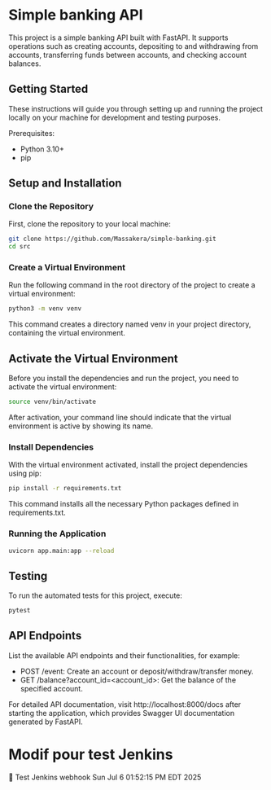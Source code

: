 # Simple banking API

This project is a simple banking API built with FastAPI. It supports operations such as creating accounts, depositing to and withdrawing from accounts, transferring funds between accounts, and checking account balances.

## Getting Started

These instructions will guide you through setting up and running the project locally on your machine for development and testing purposes.

Prerequisites:
- Python 3.10+
- pip

## Setup and Installation

### Clone the Repository

First, clone the repository to your local machine:

```bash
git clone https://github.com/Massakera/simple-banking.git
cd src
```

### Create a Virtual Environment

Run the following command in the root directory of the project to create a virtual environment:

```bash
python3 -m venv venv
```

This command creates a directory named venv in your project directory, containing the virtual environment.

## Activate the Virtual Environment

Before you install the dependencies and run the project, you need to activate the virtual environment:

```bash
source venv/bin/activate
```

After activation, your command line should indicate that the virtual environment is active by showing its name.

### Install Dependencies

With the virtual environment activated, install the project dependencies using pip:

```bash
pip install -r requirements.txt
```

This command installs all the necessary Python packages defined in requirements.txt.

### Running the Application

```bash
uvicorn app.main:app --reload
```

## Testing

To run the automated tests for this project, execute:

```bash
pytest
```

## API Endpoints

List the available API endpoints and their functionalities, for example:

- POST /event: Create an account or deposit/withdraw/transfer money.
- GET /balance?account_id=<account_id>: Get the balance of the specified account.

For detailed API documentation, visit http://localhost:8000/docs after starting the application, which provides Swagger UI documentation generated by FastAPI.
# Modif pour test Jenkins
🧪 Test Jenkins webhook Sun Jul  6 01:52:15 PM EDT 2025
